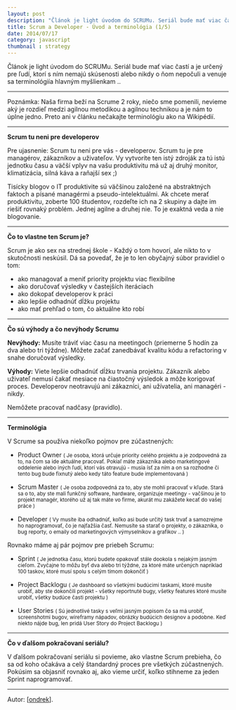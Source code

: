 ```yaml
---
layout: post
description: "Článok je light úvodom do SCRUMu. Seriál bude mať viac častí a je určený pre ľudí, ktorí s ním nemajú …"
title: Scrum a Developer - Úvod a terminológia (1/5)
date: 2014/07/17
category: javascript
thumbnail : strategy
---
```


Článok je light úvodom do SCRUMu. Seriál bude mať viac častí a je určený pre ľudí, ktorí
s ním nemajú skúsenosti alebo nikdy o ňom nepočuli a venuje sa terminológiía hlavným myšlienkam ..

---

Poznámka: Naša firma beží na Scrume 2 roky, niečo sme pomenili, nevieme aký je rozdieľ medzi
agilnou metodikou a agilnou technikou a je nám to úplne jedno. Preto ani v článku nečakajte
terminológiu ako na Wikipédií.

---

**Scrum tu neni pre developerov**

Pre ujasnenie: Scrum tu neni pre vás - developerov. Scrum tu je pre managérov, zákazníkov a
uživateľov. Vy vytvoríte ten istý zdroják za tú istú jednotku času a väčší vplyv na vašu
produktivitu má už aj druhý monitor, klimatizácia, silná káva a raňajší sex ;)

Tisícky blogov o IT produktivite sú väčšinou založené na abstraktných faktoch a písané managérmi
a pseudo-intelektuálmi. Ak chcete merať produktivitu, zoberte 100 študentov, rozdeľte ich na
2 skupiny a dajte im riešiť rovnaký problém. Jednej agilne a druhej nie. To je exaktná veda
a nie blogovanie.

---

**Čo to vlastne ten Scrum je?**

Scrum je ako sex na strednej škole - Každý o tom hovorí, ale nikto to v skutočnosti neskúsil.
Dá sa povedať, že je to len obyčajný súbor pravidiel o tom:

 - ako managovať a meniť priority projektu viac flexibilne
 - ako doručovať výsledky v častejších iteráciach
 - ako dokopať developerov k práci
 - ako lepšie odhadnúť dĺžku projektu
 - ako mať prehľad o tom, čo aktuálne kto robí

---

**Čo sú výhody a čo nevýhody Scrumu**

**Nevýhody:** Musíte tráviť viac času na meetingoch (priemerne 5 hodín za dva alebo tri týždne).
Môžete začať zanedbávať kvalitu kódu a refactoring v snahe doručovať výsledky.

**Výhody:** Viete lepšie odhadnúť dĺžku trvania projektu. Zákazník alebo uživateľ nemusí čakať
mesiace na čiastočný výsledok a môže korigovať proces. Developerov neotravujú ani zákazníci,
ani užívatelia, ani managéri - nikdy.

Nemôžete pracovať nadčasy (pravidlo).

---

**Terminológia**

V Scrume sa používa niekoľko pojmov pre zúčastnených:

 - Product Owner <small>( Je osoba, ktorá určuje priority celého projektu a je zodpovedná za to,
 na čom sa ide aktuálne pracovať. Pokiaľ máte zákazníka alebo marketingové oddelenie alebo iných
 ľudí, ktorí vás otravujú - musia ísť za ním a on sa rozhodne či tento bug bude fixnutý alebo kedy
 táto feature bude implementovaná )</small>

 - Scrum Master <small>( Je osoba zodpovedná za to, aby ste mohli pracovať v kľude. Stará sa o to,
 aby ste mali funkčný software, hardware, organizuje meetingy - vačšinou je to projekt managér,
 ktorého už aj tak máte vo firme, akurát mu zakážete kecať do vašej práce )</small>

 - Developer <small>( Vy musíte iba odhadnúť, koľko asi bude určitý task trvať a samozrejme ho
 naprogramovať, čo je najťažšia časť. Nemusíte sa starať o projekty, o zákazníka, o bug reporty,
 o emaily od marketingových výmyselníkov a grafikov .. )</small>

Rovnako máme aj pár pojmov pre priebeh Scrumu:

 - Sprint <small>( Je jednotka času, ktorú budete opakovať stále dookola s nejakým jasným cieľom.
 Zvyčajne to môžu byť dva alebo tri týždne, za ktoré máte určených napríklad 100 taskov, ktoré
 musí spolu s celým tímom dokončiť )</small>

 - Project Backlogu <small>( Je dashboard so všetkými budúcimi taskami, ktoré musíte urobiť, aby
 ste dokončili projekt - všetky reportnuté bugy, všetky features ktoré musíte urobiť, všetky budúce
 časti projektu )</small>

 - User Stories <small>( Sú jednotlivé tasky s veľmi jasným popisom čo sa má urobiť, screenshotmi
 bugov, wireframy nápadov, obrázky budúcich designov a podobne. Keď niekto nájde bug, len pridá
 User Story do Project Backlogu )</small>

---

**Čo v ďalšom pokračovaní seriálu?**

V ďalšom pokračovaní seriálu si povieme, ako vlastne Scrum prebieha, čo sa od koho očakáva a celý
štandardný proces pre všetkých zúčastnených. Pokúsim sa objasniť rovnako aj, ako vieme určiť, koľko
stihneme za jeden Sprint naprogramovať.

---

Autor: [[ondrek](https://twitter.com/ondrek)].